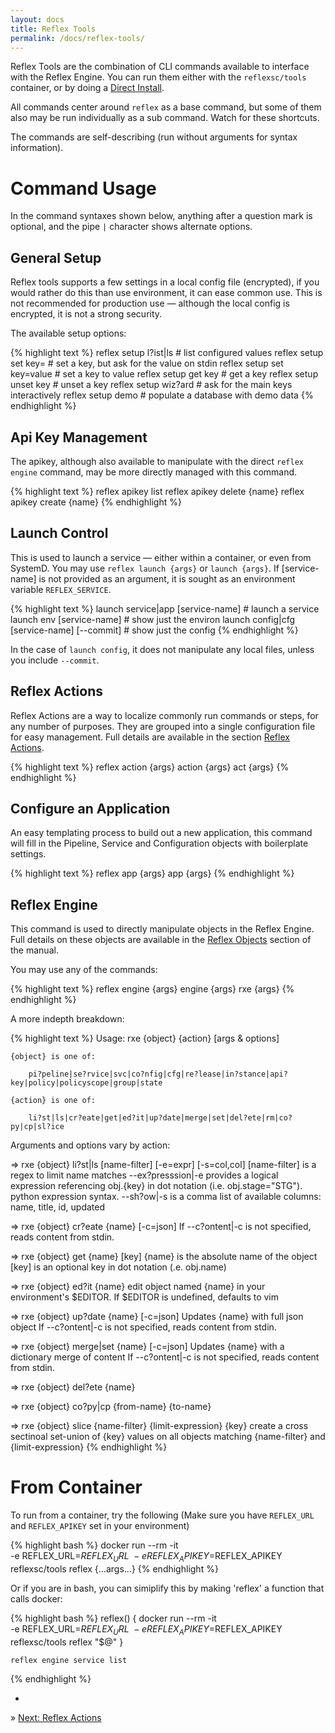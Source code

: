 ```yaml
---
layout: docs
title: Reflex Tools
permalink: /docs/reflex-tools/
---
```


Reflex Tools are the combination of CLI commands available to interface with the Reflex Engine.  You can run them either with the `reflexsc/tools` container, or by doing a [Direct Install](/docs/install#easy-install). 

All commands center around `reflex` as a base command, but some of them also may be run individually as a sub command.  Watch for these shortcuts.

The commands are self-describing (run without arguments for syntax information).

# Command Usage

In the command syntaxes shown below, anything after a question mark is optional, and the pipe `|` character shows alternate options.

## General Setup

Reflex tools supports a few settings in a local config file (encrypted), if you would rather do this than use environment, it can ease common use.  This is not recommended for production use &mdash; although the local config is encrypted, it is not a strong security.

The available setup options:

{% highlight text %}
    reflex setup l?ist|ls        # list configured values
    reflex setup set key=        # set a key, but ask for the value on stdin
    reflex setup set key=value   # set a key to value
    reflex setup get key         # get a key
    reflex setup unset key       # unset a key
    reflex setup wiz?ard         # ask for the main keys interactively
    reflex setup demo            # populate a database with demo data
{% endhighlight %}

## Api Key Management

The apikey, although also available to manipulate with the direct `reflex engine` command, may be more directly managed with this command.

{% highlight text %}
    reflex apikey list
    reflex apikey delete {name}
    reflex apikey create {name}
{% endhighlight %}

## Launch Control

This is used to launch a service &mdash; either within a container, or even from SystemD.  You may use `reflex launch {args}` or `launch {args}`.  If [service-name] is not provided as an argument, it is sought as an environment variable `REFLEX_SERVICE`.

{% highlight text %}
    launch service|app [service-name]           # launch a service
    launch env [service-name]                   # show just the environ
    launch config|cfg [service-name] [--commit] # show just the config
{% endhighlight %}

In the case of `launch config`, it does not manipulate any local files, unless you include `--commit`.

## Reflex Actions

Reflex Actions are a way to localize commonly run commands or steps, for any number of purposes.  They are grouped into a single configuration file for easy management.  Full details are available in the section [Reflex Actions](/docs/reflex-actions/).

{% highlight text %}
    reflex action {args}
    action {args}
    act {args}
{% endhighlight %}

## Configure an Application

An easy templating process to build out a new application, this command will fill in the Pipeline, Service and Configuration objects with boilerplate settings.

{% highlight text %}
    reflex app {args}
    app {args}
{% endhighlight %}

## Reflex Engine

This command is used to directly manipulate objects in the Reflex Engine.  Full details on these objects are available in the [Reflex Objects](/docs/objects) section of the manual.

You may use any of the commands:

{% highlight text %}
    reflex engine {args}
    engine {args}
    rxe {args}
{% endhighlight %}

A more indepth breakdown:

{% highlight text %}
Usage: rxe {object} {action} [args & options]

    {object} is one of:

        pi?peline|se?rvice|svc|co?nfig|cfg|re?lease|in?stance|api?key|policy|policyscope|group|state

    {action} is one of:

        li?st|ls|cr?eate|get|ed?it|up?date|merge|set|del?ete|rm|co?py|cp|sl?ice

Arguments and options vary by action:

=> rxe {object} li?st|ls [name-filter] [-e=expr] [-s=col,col]
   [name-filter] is a regex to limit name matches
   --ex?presssion|-e provides a logical expression referencing obj.{key} in
       dot notation (i.e. obj.stage="STG").  python expression syntax.
   --sh?ow|-s is a comma list of available columns: name, title, id, updated

=> rxe {object} cr?eate {name} [-c=json]
   If --c?ontent|-c is not specified, reads content from stdin.

=> rxe {object} get {name} [key]
   {name} is the absolute name of the object
   [key] is an optional key in dot notation (.e. obj.name)

=> rxe {object} ed?it {name}
   edit object named {name} in your environment's $EDITOR.  If $EDITOR is
   undefined, defaults to vim

=> rxe {object} up?date {name} [-c=json]
   Updates {name} with full json object
   If --c?ontent|-c is not specified, reads content from stdin.

=> rxe {object} merge|set {name} [-c=json]
   Updates {name} with a dictionary merge of content
   If --c?ontent|-c is not specified, reads content from stdin.

=> rxe {object} del?ete {name}

=> rxe {object} co?py|cp {from-name} {to-name}

=> rxe {object} slice {name-filter} {limit-expression} {key}
   create a cross sectinoal set-union of {key} values on all objects matching
   {name-filter} and {limit-expression}
{% endhighlight %}

# From Container

To run from a container, try the following (Make sure you have `REFLEX_URL` and `REFLEX_APIKEY` set in your environment)

{% highlight bash %}
    docker run --rm -it \
                 -e REFLEX_URL=$REFLEX_URL \
                 -e REFLEX_APIKEY=$REFLEX_APIKEY \
                 reflexsc/tools reflex {...args...}
{% endhighlight %}

Or if you are in bash, you can simiplify this by making 'reflex' a function that calls docker:

{% highlight bash %}
    reflex() {
        docker run --rm -it \
                 -e REFLEX_URL=$REFLEX_URL \
                 -e REFLEX_APIKEY=$REFLEX_APIKEY \
                 reflexsc/tools reflex "$@"
    }

    reflex engine service list
{% endhighlight %}

-

&raquo; [Next: Reflex Actions](/docs/reflex-actions/)
